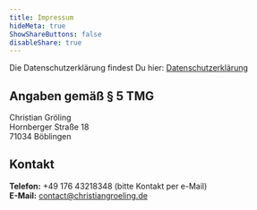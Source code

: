 ```yaml
---
title: Impressum
hideMeta: true
ShowShareButtons: false
disableShare: true
---
```


Die Datenschutzerklärung findest Du hier: [Datenschutzerklärung](/datenschutz)

## Angaben gemäß § 5 TMG

Christian Gröling  
Hornberger Straße 18  
71034 Böblingen  

## Kontakt

**Telefon:** +49 176 43218348 (bitte Kontakt per e-Mail)  
**E-Mail:** contact@christiangroeling.de
